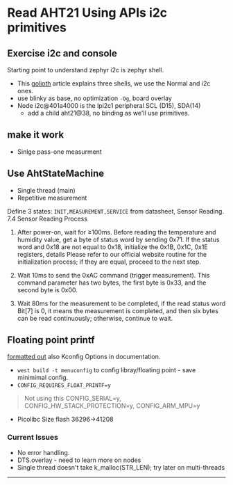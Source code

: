 # Read AHT21 Using APIs i2c primitives

## Exercise i2c and console
Starting point to understand zephyr i2c is zephyr shell.  
- This [golioth] article explains three shells, we use the Normal and i2c ones.
- use blinky as base, no optimization `-Og`, board overlay
- Node i2c@401a4000 is the lpi2c1 peripheral SCL (D15), SDA(14)
  - add a child aht21@38, no binding as we'll use primitives.

## make it work
- Sinlge pass-one measurment

## Use AhtStateMachine
- Single thread (main)
- Repetitive measurement

Define 3 states: `INIT,MEASUREMENT,SERVICE` from datasheet, Sensor Reading.
7.4 Sensor Reading Process   
1. After power-on, wait for ≥100ms. Before reading the temperature and humidity value, get a byte of status word by sending 0x71. If the status word and 0x18 are not equal to 0x18, initialize the 0x1B, 0x1C, 0x1E registers, details Please refer to our official website routine for the initialization process; if they are equal, proceed to the next step.

2. Wait 10ms to send the 0xAC command (trigger measurement). 
This command parameter has two bytes, the first byte is 0x33, and the second byte is 0x00.

3. Wait 80ms for the measurement to be completed, if the read status word Bit[7] is 0, it means the measurement is completed, and then six bytes can be read continuously; otherwise, continue to wait.

## Floating point printf
[formatted out](https://docs.zephyrproject.org/latest/services/formatted_output.html) also Kconfig Options in documentation.
- `west build -t menuconfig` to config libray/floating point - save minimimal config.
- `CONFIG_REQUIRES_FLOAT_PRINTF=y`
> Not using this CONFIG_SERIAL=y, CONFIG_HW_STACK_PROTECTION=y, CONFIG_ARM_MPU=y
- Picolibc Size flash 36296->41208 

### Current Issues
- No error handling.
- DTS.overlay - need to learn more on nodes
- Single thread doesn't take k_malloc(STR_LEN); try later on multi-threads

---
[golioth]:https://blog.golioth.io/how-to-use-zephyr-shell-for-interactive-prototyping-with-i2c-sensors/